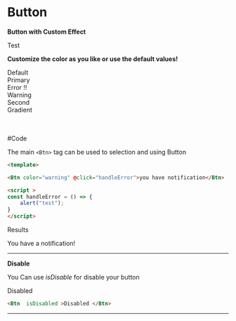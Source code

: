 # Button

<script >

import Btn from '../../../ui/src/components/button/Core.vue'; 
</script>

**Button with Custom Effect**

<div class="border-[1px] border-gray-300 p-6 rounded-lg shadow-inner bg-white flex justify-center items-center">
    <Btn color="default">Test</Btn>
</div>

**Customize the color as you like or use the default values!**
<Br/>

<div class="grid grid-cols-2 gap-4">
    <div class="border-[1px] border-gray-300 p-4 rounded-lg shadow-inner bg-white flex justify-center items-center">
        <Btn color="default" class="w-[125px]">Default</Btn>
    </div>
    <div class="border-[1px] border-gray-300 p-4 rounded-lg shadow-inner bg-white flex justify-center items-center">
        <Btn color="primary">Primary</Btn>
    </div>
    <div class="border-[1px] border-gray-300 p-4 rounded-lg shadow-inner bg-white flex justify-center items-center">
        <Btn color="error"> Error !!</Btn>
    </div>
    <div class="border-[1px] border-gray-300 p-4 rounded-lg shadow-inner bg-white flex justify-center items-center">
        <Btn color="warning">Warning</Btn>
    </div>
    <div class="border-[1px] border-gray-300 p-4 rounded-lg shadow-inner bg-white flex justify-center items-center">
        <Btn color="secondary">Second</Btn>
    </div>
    <div class="border-[1px] border-gray-300 p-4 rounded-lg shadow-inner bg-white flex justify-center items-center">
        <Btn color="gradient">Gradient</Btn>
    </div>
</div>
<Br/>
<Br/>

#Code 



The main `<Btn>` tag can be used to selection and using Button

```md
<template>

<Btn color="warning" @click="handleError">you have notification</Btn>

<script >
const handleError = () => {
    alert("test");
}
</script>
```
Results

<div class='border-[1px] border-gray-300 p-4 rounded-lg shadow-inner bg-white flex justify-center items-center'>
  <Btn color="warning" @click="handleError">You have a notification!</Btn>
</div>

<script setup>
const handleError = () => {
  alert("Test notification triggered!");
}
</script>

-----------------
**Disable**

You Can use   *isDisable*  for disable your button
<div class='border-[1px] border-gray-300 p-4 rounded-lg shadow-inner bg-white flex justify-center items-center'>

<Btn  isDisabled>Disabled </Btn>


</div>

```md
<Btn  isDisabled >Disabled </Btn>
```
----